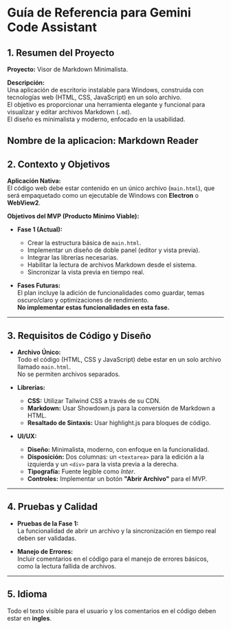 # Guía de Referencia para Gemini Code Assistant

## 1. Resumen del Proyecto
**Proyecto:** Visor de Markdown Minimalista.  

**Descripción:**  
Una aplicación de escritorio instalable para Windows, construida con tecnologías web (HTML, CSS, JavaScript) en un solo archivo.  
El objetivo es proporcionar una herramienta elegante y funcional para visualizar y editar archivos Markdown (`.md`).  
El diseño es minimalista y moderno, enfocado en la usabilidad.

**Nombre de la aplicacion:** Markdown Reader
---

## 2. Contexto y Objetivos
**Aplicación Nativa:**  
El código web debe estar contenido en un único archivo (`main.html`), que será empaquetado como un ejecutable de Windows con **Electron** o **WebView2**.

**Objetivos del MVP (Producto Mínimo Viable):**

- **Fase 1 (Actual):**
  - Crear la estructura básica de `main.html`.
  - Implementar un diseño de doble panel (editor y vista previa).
  - Integrar las librerías necesarias.
  - Habilitar la lectura de archivos Markdown desde el sistema.
  - Sincronizar la vista previa en tiempo real.

- **Fases Futuras:**  
  El plan incluye la adición de funcionalidades como guardar, temas oscuro/claro y optimizaciones de rendimiento.  
  **No implementar estas funcionalidades en esta fase.**

---

## 3. Requisitos de Código y Diseño
- **Archivo Único:**  
  Todo el código (HTML, CSS y JavaScript) debe estar en un solo archivo llamado `main.html`.  
  No se permiten archivos separados.

- **Librerías:**
  - **CSS:** Utilizar Tailwind CSS a través de su CDN.
  - **Markdown:** Usar Showdown.js para la conversión de Markdown a HTML.
  - **Resaltado de Sintaxis:** Usar highlight.js para bloques de código.

- **UI/UX:**
  - **Diseño:** Minimalista, moderno, con enfoque en la funcionalidad.
  - **Disposición:** Dos columnas: un `<textarea>` para la edición a la izquierda y un `<div>` para la vista previa a la derecha.
  - **Tipografía:** Fuente legible como *Inter*.
  - **Controles:** Implementar un botón **"Abrir Archivo"** para el MVP.

---

## 4. Pruebas y Calidad
- **Pruebas de la Fase 1:**  
  La funcionalidad de abrir un archivo y la sincronización en tiempo real deben ser validadas.

- **Manejo de Errores:**  
  Incluir comentarios en el código para el manejo de errores básicos, como la lectura fallida de archivos.

---

## 5. Idioma
Todo el texto visible para el usuario y los comentarios en el código deben estar en **ingles**.
